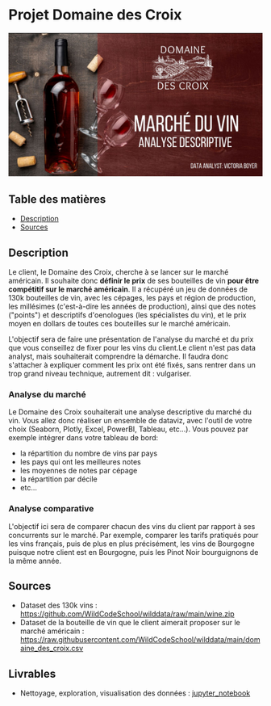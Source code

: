 # Projet Domaine des Croix
<img src="https://github.com/victoria-1989/domaine_des_croix/blob/main/image_d_illustration.JPG" alt="Project Image" width="750px"><br>

## Table des matières
- [Description](#description)
- [Sources](#sources)

## Description

Le client, le Domaine des Croix, cherche à se lancer sur le marché américain. Il souhaite donc **définir le prix** de ses bouteilles de vin **pour être compétitif sur le marché américain**. Il a récupéré un jeu de données de 130k bouteilles de vin, avec les cépages, les pays et région de production, les millésimes (c'est-à-dire les années de production), ainsi que des notes ("points") et descriptifs d'oenologues (les spécialistes du vin), et le prix moyen en dollars de toutes ces bouteilles sur le marché américain.

L'objectif sera de faire une présentation de l'analyse du marché et du prix que vous conseillez de fixer pour les vins du client.Le client n'est pas data analyst, mais souhaiterait comprendre la démarche. Il faudra donc s'attacher à expliquer comment les prix ont été fixés, sans rentrer dans un trop grand niveau technique, autrement dit : vulgariser.

### Analyse du marché
Le Domaine des Croix souhaiterait une analyse descriptive du marché du vin. Vous allez donc réaliser un ensemble de dataviz, avec l'outil de votre choix (Seaborn, Plotly, Excel, PowerBI, Tableau, etc...). Vous pouvez par exemple intégrer dans votre tableau de bord:
- la répartition du nombre de vins par pays
- les pays qui ont les meilleures notes
- les moyennes de notes par cépage
- la répartition par décile
- etc...

### Analyse comparative

L'objectif ici sera de comparer chacun des vins du client par rapport à ses concurrents sur le marché. Par exemple, comparer les tarifs pratiqués pour les vins français, puis de plus en plus précisément, les vins de Bourgogne puisque notre client est en Bourgogne, puis les Pinot Noir bourguignons de la même année.

## Sources
- Dataset des 130k vins : https://github.com/WildCodeSchool/wilddata/raw/main/wine.zip
- Dataset de la bouteille de vin que le client aimerait proposer sur le marché américain : https://raw.githubusercontent.com/WildCodeSchool/wilddata/main/domaine_des_croix.csv

## Livrables
* Nettoyage, exploration, visualisation des données : [jupyter_notebook](https://github.com/victoria-1989/domaine_des_croix/blob/main/analyse_vins.ipynb)
